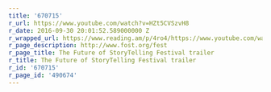 ```yaml
---
title: '670715'
r_url: https://www.youtube.com/watch?v=HZt5CVSzvH8
r_date: 2016-09-30 20:01:52.589000000 Z
r_wrapped_url: https://www.reading.am/p/4ro4/https://www.youtube.com/watch?v=HZt5CVSzvH8
r_page_description: http://www.fost.org/fest
r_page_title: The Future of StoryTelling Festival trailer
r_title: The Future of StoryTelling Festival trailer
r_id: '670715'
r_page_id: '490674'
---
```


